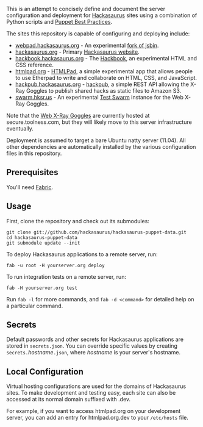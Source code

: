 This is an attempt to concisely define and document the server configuration
and deployment for [Hackasaurus][] sites using a combination of Python scripts
and [Puppet Best Practices][].

The sites this repository is capable of configuring and deploying include:

  * [webpad.hackasaurus.org](http://webpad.hackasaurus.org/) - An experimental [fork of jsbin](https://github.com/hackasaurus/jsbin).
  * [hackasaurus.org](http://hackasaurus.org) - Primary [Hackasaurus website](https://github.com/hackasaurus/hackasaurus.org).
  * [hackbook.hackasaurus.org](http://hackbook.hackasaurus.org) - The [Hackbook](https://github.com/hackasaurus/hackbook), an experimental HTML and CSS reference.
  * [htmlpad.org](http://htmlpad.org/) - [HTMLPad](https://github.com/hackasaurus/htmlpad), a simple experimental app that allows people to use Etherpad to write and collaborate on HTML, CSS, and JavaScript.
  * [hackpub.hackasaurus.org](http://hackpub.hackasaurus.org) - [hackpub](https://github.com/hackasaurus/hackpub), a simple REST API allowing the X-Ray Goggles to publish shared hacks as static files to Amazon S3.
  * [swarm.hksr.us](http://swarm.hksr.us/) - An experimental [Test Swarm](https://github.com/toolness/testswarm) instance for the Web X-Ray Goggles.

Note that the [Web X-Ray Goggles](https://github.com/hackasaurus/webxray/) are currently hosted at secure.toolness.com, but they will likely move to this server infrastructure eventually.

Deployment is assumed to target a bare Ubuntu natty server (11.04). All other dependencies are automatically installed by the various configuration files in this repository.

## Prerequisites ##

You'll need [Fabric][].

## Usage ##

First, clone the repository and check out its submodules:

    git clone git://github.com/hackasaurus/hackasaurus-puppet-data.git
    cd hackasaurus-puppet-data
    git submodule update --init

To deploy Hackasaurus applications to a remote server, run:

    fab -u root -H yourserver.org deploy
    
To run integration tests on a remote server, run:

    fab -H yourserver.org test

Run `fab -l` for more commands, and `fab -d <command>` for detailed help
on a particular command.

## Secrets ##

Default passwords and other secrets for Hackasaurus applications are stored 
in `secrets.json`. You can override specific values by creating
`secrets.`*hostname*`.json`, where *hostname* is your server's hostname.

## Local Configuration ##

Virtual hosting configurations are used for the domains of Hackasaurus sites. To make development and testing easy, each site can also be accessed at its normal domain suffixed with .dev.

For example, if you want to access htmlpad.org on your development server, you can add an entry for htmlpad.org.dev to your `/etc/hosts` file.

  [Fabric]: http://fabfile.org
  [Hackasaurus]: http://hackasaurus.org
  [Puppet Best Practices]: http://projects.puppetlabs.com/projects/puppet/wiki/Puppet_Best_Practice
